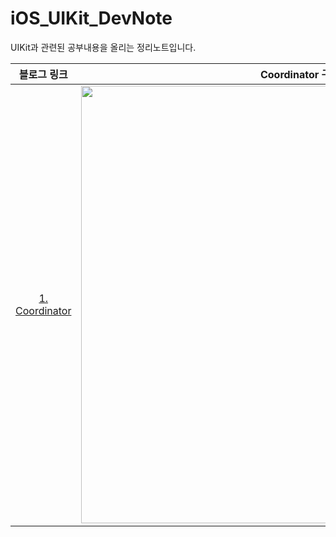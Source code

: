 # iOS_UIKit_DevNote
UIKit과 관련된 공부내용을 올리는 정리노트입니다.

|블로그 링크|Coordinator  구조|
|:-:|:-:|
|[1. Coordinator](https://developer-eddy403.tistory.com/55)|<img src="https://user-images.githubusercontent.com/98405970/227105422-677420dc-6c2b-408f-a445-f454fcc42730.png" width=700>|
